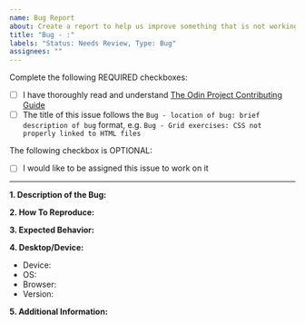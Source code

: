 ```yaml
---
name: Bug Report
about: Create a report to help us improve something that is not working correctly
title: "Bug - :"
labels: "Status: Needs Review, Type: Bug"
assignees: ""
---
```


<!-- Thank you for taking the time to submit a bug report to The Odin Project. In order to get issues closed in a reasonable amount of time, you must include a baseline of information about the bug in question. Please read this template in its entirety before filling it out to ensure that it is filled out correctly. -->

Complete the following REQUIRED checkboxes:
-   [ ] I have thoroughly read and understand [The Odin Project Contributing Guide](https://github.com/TheOdinProject/.github/blob/main/CONTRIBUTING.md)
-   [ ] The title of this issue follows the `Bug - location of bug: brief description of bug` format, e.g. `Bug - Grid exercises: CSS not properly linked to HTML files`

The following checkbox is OPTIONAL:
<!-- Completing this checkbox does not guarantee you will be assigned this issue, but rather lets us know you are interested in working on it. -->
-   [ ] I would like to be assigned this issue to work on it

<hr>

**1. Description of the Bug:**
<!-- A clear and concise description of what the bug is. Include any screenshots that may help show the bug in action. -->


**2. How To Reproduce:**
<!--
What steps one might need to take in order to reproduce this bug, e.g.:
1. Log in
2. Visit a lesson page
3. Click the complete button
4. The complete button does not update
-->


**3. Expected Behavior:**
<!--
A brief description of what you expected to happen, e.g.:
1. Log in
2. Visit a lesson page
3. Click the complete button
4. The complete button updates correctly
 -->


**4. Desktop/Device:**
<!-- The more information you are able to provide, the better. -->
-   Device: <!-- [e.g. iPhone6] -->
-   OS: <!-- [e.g. iOS] -->
-   Browser: <!-- [e.g. chrome, safari] -->
-   Version: <!-- [e.g. 22] -->

**5. Additional Information:**
<!-- Any additional information about the bug. -->

